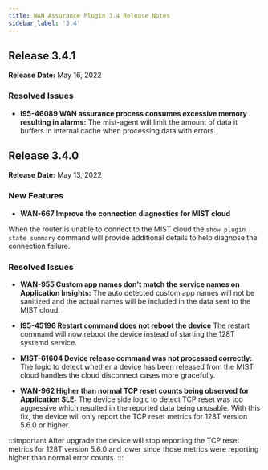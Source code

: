 ```yaml
---
title: WAN Assurance Plugin 3.4 Release Notes
sidebar_label: '3.4'
---
```


## Release 3.4.1
**Release Date:** May 16, 2022

### Resolved Issues

- **I95-46089 WAN assurance process consumes excessive memory resulting in alarms:** The mist-agent will limit the amount of data it buffers in internal cache when processing data with errors.

## Release 3.4.0

**Release Date:** May 13, 2022
### New Features
- **WAN-667 Improve the connection diagnostics for MIST cloud**

When the router is unable to connect to the MIST cloud the `show plugin state summary` command will provide additional details to help diagnose the connection failure.

### Resolved Issues

- **WAN-955 Custom app names don't match the service names on Application Insights:** The auto detected custom app names will not be sanitized and the actual names will be included in the data sent to the MIST cloud.

- **I95-45196 Restart command does not reboot the device** The restart command will now reboot the device instead of starting the 128T systemd service.

- **MIST-61604 Device release command was not processed correctly:** The logic to detect whether a device has been released from the MIST cloud handles the cloud disconnect cases more gracefully.

- **WAN-962 Higher than normal TCP reset counts being observed for Application SLE:** The device side logic to detect TCP reset was too aggressive which resulted in the reported data being unusable. With this fix, the device will only report the TCP reset metrics for 128T version 5.6.0 or higher.

:::important
After upgrade the device will stop reporting the TCP reset metrics for 128T version 5.6.0 and lower since those metrics were reporting higher than normal error counts.
:::
